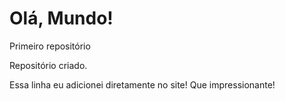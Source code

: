 # Olá, Mundo!
 Primeiro repositório

Repositório criado.

Essa linha eu adicionei diretamente no site! Que impressionante!
